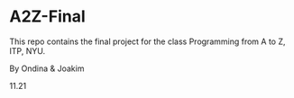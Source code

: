 # A2Z-Final

This repo contains the final project for the class Programming from A to Z, ITP, NYU.

By Ondina & Joakim

11.21